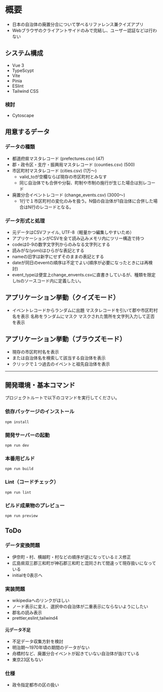 # 概要

- 日本の自治体の廃置分合について学べるリファレンス兼クイズアプリ
- Webブラウザのクライアントサイドのみで完結し、ユーザー認証などは行わない

## システム構成
- Vue 3
- TypeScypt
- Vite
- Pinia
- ESlint
- Tailwind CSS

### 検討
- Cytoscape

## 用意するデータ

### データの種類
- 都道府県マスタレコード (prefectures.csv) (47)
- 郡・政令区・支庁・振興局マスタレコード (counties.csv)  (500)
- 市区町村マスタレコード (cities.csv) (1万〜)
  - valid_toが空欄ならば現存の市区町村とみなす
  - 同じ自治体でも合併や分裂、町制や市制の施行が生じた場合は別レコード
- 廃置分合イベントレコード (change_events.csv)  (3000〜)
  - 1行で１市区町村の変化のみを扱う。N個の自治体が1自治体に合併した場合はN行のレコードとなる。

### データ形式と処理
- 元データはCSVファイル, UTF-8（軽量かつ編集しやすいため）
- アプリケーションがCSVを全て読み込みメモリ内にツリー構造で持つ
- codeは0-9の数字文字列からのみなる文字列とする
- 読みがな(yomi)はひらがな表記とする
- nameの旧字は新字にせずそのままの表記とする
- dateが同日のeventの順序は不定でよい(順序が必要になったときには再検討)
- event_typeは便宜上change_envents.csvに直書きしているが、種類を限定しtsのソースコード内に定義したい。

## アプリケーション挙動（クイズモード）
- イベントレコードからランダムに出題
  マスタレコードを引いて郡や市区町村名を表示
  名称をランダムにマスク
  マスクされた箇所を文字列入力して正否を表示

## アプリケーション挙動（ブラウズモード）
- 現存の市区町村名を表示
- または自治体名を検索して該当する自治体を表示
- クリックで１つ過去のイベントと祖先自治体を表示

---

## 開発環境・基本コマンド

プロジェクトルートで以下のコマンドを実行してください。

### 依存パッケージのインストール
```
npm install
```

### 開発サーバーの起動
```
npm run dev
```

### 本番用ビルド
```
npm run build
```

### Lint（コードチェック）
```
npm run lint
```

### ビルド成果物のプレビュー
```
npm run preview
```

## ToDo

### データ変換問題

- 伊奈町・村、横越町・村などの順序が逆になっているミス修正
- 広島県双三郡三和町が神石郡三和町と混同されて間違って現存扱いになっている
- initialを0表示へ

### 実装問題
- wikipediaへのリンクがほしい
- ノード表示に変え、選択中の自治体が二重表示にならないようにしたい
- 郡名の読み表示
- prettier,eslint,tailwind4

#### 元データ不足
- 不足データ収集方針を検討
- 明治期〜1970年頃の期間のデータがない
- 舟橋村など、廃置分合イベントが起きていない自治体が抜けている
- 東京23区もない

### 仕様
- 政令指定都市の区の扱い
